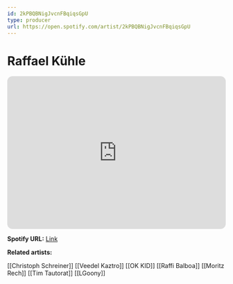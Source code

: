 ```yaml
---
id: 2kPBQBNigJvcnFBqiqsGpU
type: producer
url: https://open.spotify.com/artist/2kPBQBNigJvcnFBqiqsGpU
---
```

# Raffael Kühle

<iframe style="border-radius:12px" src="https://open.spotify.com/embed/artist/2kPBQBNigJvcnFBqiqsGpU" width="100%" height="352" frameBorder="0" allowfullscreen="" allow="autoplay; clipboard-write; encrypted-media; fullscreen; picture-in-picture" loading="lazy"></iframe>

**Spotify URL:** [Link](https://open.spotify.com/artist/2kPBQBNigJvcnFBqiqsGpU)

**Related artists:**

[[Christoph Schreiner]]
[[Veedel Kaztro]]
[[OK KID]]
[[Raffi Balboa]]
[[Moritz Rech]]
[[Tim Tautorat]]
[[LGoony]]
